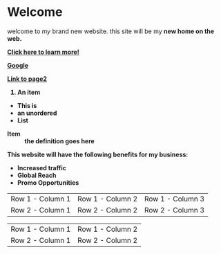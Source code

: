 <!DOCTYPE html>
<html>

<head>
<title>My First wp</title>
<meta charset="UTF-8">
<meta name="description" content="Thise field contains information about your page. It is usually around two sentences long."
<meta name="autho" content="Conor Sheils">
</header>

<h1>Welcome</h1>

<p>welcome to <em>my</em> brand new website. this site will be my <strong>new<strong> home on the web.</p>
<a href="https://blogging.com/how-to-start-a-blog/">Click here to learn more! </a>

<p>

<a href="http://www.google.com">Google</a>

<p>
<a href="page2.html" target="_self">Link to page2</a>
</p>


<ol>
<li>An item </li>
</ol>

<ul>
<li>This is </li>
<li>an unordered </li>
<li>List </li>
</ul>


<dl>
<dt>Item</dt>
<dd>the definition goes here</dd>
</dl>

<p>This website will have the following benefits for my business:</p>
<ul>
<li>Increased traffic </li>
<li>Global Reach</li>
<li>Promo Opportunities</li>
</ul>


<table>
<tr>
<td>Row 1 - Column 1 </td>
<td>Row 1 - Column 2 </td> 
<td>Row 1 - Column 3 </td>
</tr>
<tr>
<td>Row 2 - Column 1</td>
<td>Row 2 - Column 2</td>
<td>Row 2 - Column 3</td>
</tr>
</table>

<table> 
<tr> 
<td>Row 1 - Column 1</td> 
<td>Row 1 - Column 2 </td> 
</tr> 
<tr> 
<td>Row 2 - Column 1</td> 
<td>Row 2 - Column 2</td> 
</tr> 
</table>

</body>
</html>













